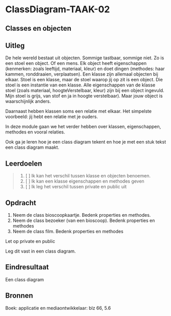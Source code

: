 # ClassDiagram-TAAK-02

## Classes en objecten

## Uitleg
De hele wereld bestaat uit objecten. Sommige tastbaar, sommige niet. Zo is een stoel een object. Of een mens. 
Elk object heeft eigenschappen (kenmerken: zoals leeftijd, materiaal, kleur) en doet dingen (methodes: haar kammen, ronddraaien, verplaatsen).
Een klasse zijn allemaal objecten bij elkaar. 
Stoel is een klasse, maar de stoel waarop jij op zit is een object. Die stoel is een instantie van een klasse. Alle eigenschappen van de klasse stoel (zoals materiaal, hoogteVerstelbaar, kleur) zijn bij een object ingevuld. Mijn stoel is grijs, van stof en ja in hoogte verstelbaar).
Maar jouw object is waarschijnlijk anders. 

Daarnaast hebben klassen soms een relatie met elkaar. Het simpelste voorbeeld: jij hebt een relatie met je ouders. 

In deze module gaan we het verder hebben over klassen, eigenschappen, methodes en vooral relaties.

Ook ga je leren hoe je een class diagram tekent en hoe je met een stuk tekst een class diagram maakt.


## Leerdoelen

> 1. [ ] Ik kan het verschil tussen klasse en objecten benoemen.
> 2. [ ] Ik kan een klasse eigenschappen en methodes geven
> 3. [ ] Ik leg het verschil tussen private en public uit


## Opdracht
1. Neem de class bioscoopkaartje. Bedenk properties en methodes.
2. Neem de class bezoeker (van een bioscoop). Bedenk properties en methodes
3. Neem de class film. Bedenk properties en methodes

Let op private en public

Leg dit vast in een class diagram. 

## Eindresultaat
Een class diagram

## Bronnen
Boek: applicatie en mediaontwikkelaar: blz 66, 5.6
